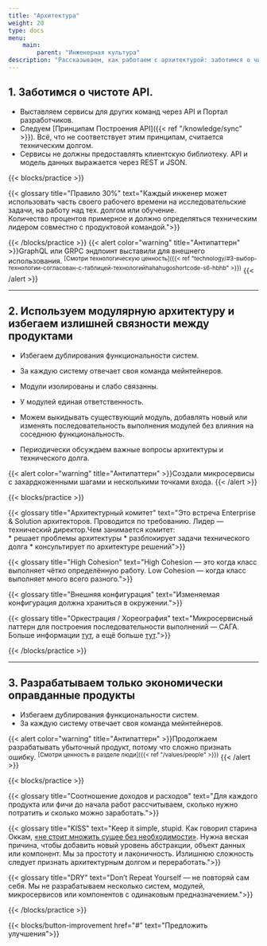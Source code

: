 ```yaml
---
title: "Архитектура"
weight: 20
type: docs
menu:
    main:
        parent: "Инженерная культура"
description: "Рассказываем, как работаем с архитектурой: заботимся о чистоте API и создаём IT-продукты, которые могут существовать отдельно друг от друга. Всё с примерами и антипримерами."
---
```


## 1. Заботимся о чистоте API.

* Выставляем сервисы для других команд через API и Портал разработчиков.
* Следуем [Принципам Построения API]({{< ref "/knowledge/sync" >}}). 
Всё, что не соответствует этим принципам, считается техническим долгом.
* Сервисы не должны предоставлять клиентскую библиотеку. API и модель данных выражается через REST и JSON.

{{< blocks/practice >}}

{{< glossary title="Правило 30%" text="Каждый инженер может использовать часть своего рабочего времени на исследовательские задачи, на работу над тех. долгом или обучение.<br>Количество процентов примерное и должно определяться техническим лидером совместно с продуктовой командой.">}}

{{< /blocks/practice >}} 
{{< alert color="warning" title="Антипаттерн" >}}GraphQL или GRPC эндпоинт выставили для внешнего использования. 
<sup>[Смотри технологическую ценность]({{< ref "technology/#3-выбор-технологии-согласован-с-таблицей-технологийhahahugoshortcode-s6-hbhb" >}})</sup>
{{< /alert >}}

---

## 2. Используем модулярную архитектуру и избегаем излишней связности между продуктами 

* Избегаем дублирования функциональности систем.
* За каждую систему отвечает своя команда мейнтейнеров.


* Модули изолированы и слабо связанны.
* У модулей единая ответственность.
* Можем выкидывать существующий модуль, добавлять новый или изменять последовательность выполнения модулей без влияния на соседнюю функциональность.
* Периодически обсуждаем важные вопросы архитектуры и технического долга.


{{< alert color="warning" title="Антипаттерн" >}}Создали микросервисы с захардкоженными шагами и несколькими точками входа.</sup>
{{< /alert >}}

{{< blocks/practice >}}


{{< glossary title="Архитектурный комитет" text="Это встреча Enterprise & Solution архитекторов. Проводится по требованию. Лидер — технический директор.Чем занимается комитет:<br> * решает проблемы архитектуры * разблокирует задачи технического долга * консультирует по архитектуре решений">}}

{{< glossary title="High Cohesion" text="High Cohesion — это когда класс выполняет чётко определённую работу. Low Cohesion — когда класс выполняет много всего разного.">}}

{{< glossary title="Внешняя конфигурация" text="Изменяемая конфигурация должна храниться в окружении.">}}

{{< glossary title="Оркестрация / Хореография" text="Микросервисный паттерн для построения последовательности выполнений — САГА. Больше информации [тут](https://medium.com/ingeniouslysimple/choreography-vs-orchestration-a6f21cfaccae), а ещё больше [тут](https://microservices.io/patterns/data/saga.html).">}}

{{< /blocks/practice >}}


---

## 3. Разрабатываем только экономически оправданные продукты 

* Избегаем дублирования функциональности систем.
* За каждую систему отвечает своя команда мейнтейнеров.

{{< alert color="warning" title="Антипаттерн" >}}Продолжаем разрабатывать убыточный продукт, потому что сложно признать ошибку.
<sup>[Смотри ценность в разделе люди]({{< ref "/values/people" >}})</sup>
{{< /alert >}}

{{< blocks/practice >}}


{{< glossary title="Соотношение доходов и расходов" text="Для каждого продукта или фичи до начала работ рассчитываем, сколько нужно потратить и сколько можно заработать.">}}

{{< glossary title="KISS" text="Keep it simple, stupid. Как говорил старина Оккам, [«не стоит множить сущее без необходимости»](https://en.wikipedia.org/wiki/Occam%27s_razor). Нужна веская причина, чтобы добавить новый уровень абстракции, объект данных или компонент. Мы за простоту и лаконичность. Излишнюю сложность следует признать архитектурным долгом и переработать.">}}

{{< glossary title="DRY" text="Don’t Repeat Yourself — не повторяй сам себя. Мы не разрабатываем несколько систем, модулей, микросервисов или компонентов с одинаковым предназначением.">}}

{{< /blocks/practice >}}

{{< blocks/button-improvement href="#" text="Предложить улучшения">}}
